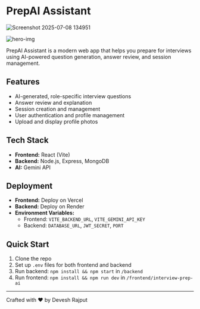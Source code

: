 # PrepAI Assistant

![Screenshot 2025-07-08 134951](https://github.com/user-attachments/assets/ae24f7f5-5209-4828-a3c9-afb70bd556c0)

![hero-img](https://github.com/user-attachments/assets/9e8eacf8-99fd-463b-aadd-77245188449e)

PrepAI Assistant is a modern web app that helps you prepare for interviews using AI-powered question generation, answer review, and session management.

## Features
- AI-generated, role-specific interview questions
- Answer review and explanation
- Session creation and management
- User authentication and profile management
- Upload and display profile photos

## Tech Stack
- **Frontend:** React (Vite)
- **Backend:** Node.js, Express, MongoDB
- **AI:** Gemini API

## Deployment
- **Frontend:** Deploy on Vercel
- **Backend:** Deploy on Render
- **Environment Variables:**
  - Frontend: `VITE_BACKEND_URL`, `VITE_GEMINI_API_KEY`
  - Backend: `DATABASE_URL`, `JWT_SECRET`, `PORT`

## Quick Start
1. Clone the repo
2. Set up `.env` files for both frontend and backend
3. Run backend: `npm install && npm start` in `/backend`
4. Run frontend: `npm install && npm run dev` in `/frontend/interview-prep-ai`

---
Crafted with ❤️ by Devesh Rajput
